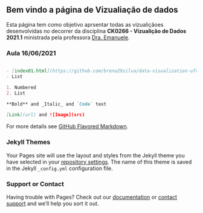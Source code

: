 ## Bem vindo a página de Vizualiação de dados

Esta página tem como objetivo aprsentar todas as vizualiçãoes desenvolvidas no decorrer da disciplina **CK0266 - Vizualição de Dados 2021.1** ministrada pela professora [Dra. Emanuele](https://github.com/emanueles).

### Aula 16/06/2021

```markdown

- [index01.html](https://github.com/breno29silva/data-visualization-ufc/blob/main/basic/index01.html)
- List

1. Numbered
2. List

**Bold** and _Italic_ and `Code` text

[Link](url) and ![Image](src)
```

For more details see [GitHub Flavored Markdown](https://guides.github.com/features/mastering-markdown/).

### Jekyll Themes

Your Pages site will use the layout and styles from the Jekyll theme you have selected in your [repository settings](https://github.com/breno29silva/data-visualization-ufc/settings/pages). The name of this theme is saved in the Jekyll `_config.yml` configuration file.

### Support or Contact

Having trouble with Pages? Check out our [documentation](https://docs.github.com/categories/github-pages-basics/) or [contact support](https://support.github.com/contact) and we’ll help you sort it out.
